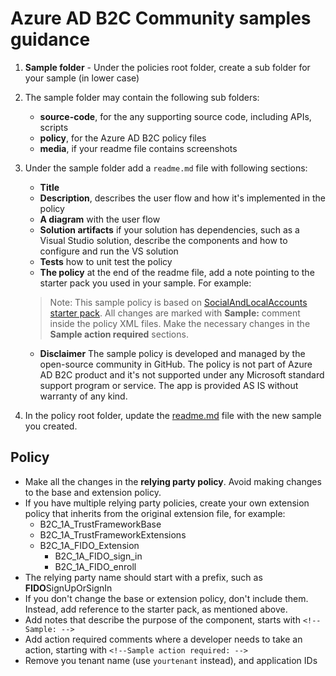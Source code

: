 # Azure AD B2C Community samples guidance

1. **Sample folder** - Under the policies root folder, create a sub folder for your sample (in lower case)

1. The sample folder may contain the following sub folders:
    - **source-code**, for the any supporting source code, including APIs, scripts 
    - **policy**, for the Azure AD B2C policy files
    - **media**, if your readme file contains screenshots 


3. Under the sample folder add a `readme.md` file with following sections:
    - **Title**
    - **Description**, describes the user flow and how it's implemented  in the policy
    - **A diagram** with the user flow
    - **Solution artifacts** if your solution has dependencies, such as a Visual Studio solution, describe the components and how to configure and run the VS solution
    - **Tests** how to unit test the policy 
    - **The policy** at the end of the readme file, add a note pointing to the starter pack you used in your sample. For example: 
    
    > Note:  This sample policy is based on [SocialAndLocalAccounts starter pack](https://github.com/Azure-Samples/active-directory-b2c-custom-policy-starterpack/tree/master/SocialAndLocalAccounts). All changes are marked with **Sample:** comment inside the policy XML files. Make the necessary changes in the **Sample action required** sections.
    
    - **Disclaimer** The sample policy is developed and managed by the open-source community in GitHub. The policy is not part of Azure AD B2C product and it's not supported under any Microsoft standard support program or service. The app is provided AS IS without warranty of any kind. 
    

4. In the policy root folder, update the [readme.md](readme.md) file with the new sample you created. 

## Policy
- Make all the changes in the **relying party policy**. Avoid making changes to the base and extension policy.
- If you have multiple relying party policies, create your own extension policy that inherits from the original extension file, for example:
    - B2C_1A_TrustFrameworkBase
    - B2C_1A_TrustFrameworkExtensions
    - B2C_1A_FIDO_Extension
        - B2C_1A_FIDO_sign_in
        - B2C_1A_FIDO_enroll 
- The relying party name should start with a prefix, such as **FIDO**SignUpOrSignIn
- If you don't change the base or extension policy, don't include them. Instead, add reference to the starter pack, as mentioned above.
- Add notes that describe the purpose of the component, starts with `<!--Sample: -->`
- Add action required comments where a developer needs to take an action, starting with `<!--Sample action required: -->`
- Remove you tenant name (use `yourtenant` instead), and application IDs


